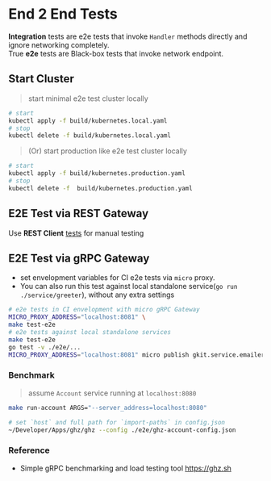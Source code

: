 # End 2 End Tests

**Integration** tests are e2e tests that invoke `Handler` methods directly and ignore networking completely.<br/>
True **e2e** tests are Black-box tests that invoke network endpoint.

## Start Cluster

> start minimal e2e test cluster locally

```bash
# start
kubectl apply -f build/kubernetes.local.yaml
# stop
kubectl delete -f build/kubernetes.local.yaml
```

> (Or) start production like e2e test cluster locally

```bash
# start
kubectl apply -f build/kubernetes.production.yaml
# stop
kubectl delete -f  build/kubernetes.production.yaml
```

## E2E Test via REST Gateway

Use **REST Client** [tests](./test-rest-api-account.http) for manual testing

## E2E Test via gRPC Gateway

- set envelopment variables for CI e2e tests via `micro` proxy.
- You can also run this test against local standalone service(`go run ./service/greeter`), without any extra settings

```bash
# e2e tests in CI envelopment with micro gRPC Gateway
MICRO_PROXY_ADDRESS="localhost:8081" \
make test-e2e
# e2e tests against local standalone services
make test-e2e
go test -v ./e2e/...
MICRO_PROXY_ADDRESS="localhost:8081" micro publish gkit.service.emailer '{"to": "sumo@demo.com"}'
```

### Benchmark

> assume `Account` service running at `localhost:8080`

```bash
make run-account ARGS="--server_address=localhost:8080"
```

```bash
# set `host` and full path for `import-paths` in config.json
~/Developer/Apps/ghz/ghz --config ./e2e/ghz-account-config.json
```

### Reference

- Simple gRPC benchmarking and load testing tool <https://ghz.sh>
